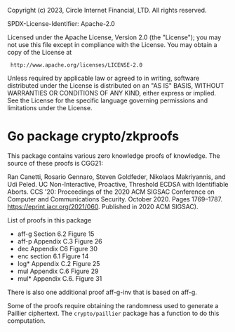 Copyright (c) 2023, Circle Internet Financial, LTD. All rights reserved.

  SPDX-License-Identifier: Apache-2.0

Licensed under the Apache License, Version 2.0 (the "License");
you may not use this file except in compliance with the License.
You may obtain a copy of the License at

     http://www.apache.org/licenses/LICENSE-2.0

Unless required by applicable law or agreed to in writing, software
distributed under the License is distributed on an "AS IS" BASIS,
WITHOUT WARRANTIES OR CONDITIONS OF ANY KIND, either express or implied.
See the License for the specific language governing permissions and
limitations under the License.

# Go package crypto/zkproofs
This package contains various zero knowledge proofs of knowledge. The source of these 
proofs is CGG21:

Ran Canetti, Rosario Gennaro, Steven Goldfeder, Nikolaos Makriyannis, and Udi Peled.
UC Non-Interactive, Proactive, Threshold ECDSA with Identifiable Aborts.
CCS '20: Proceedings of the 2020 ACM SIGSAC Conference on Computer and Communications Security.
October 2020. Pages 1769–1787. https://eprint.iacr.org/2021/060. Published in 2020 ACM SIGSAC).

List of proofs in this package
* aff-g Section 6.2 Figure 15
* aff-p Appendix C.3 Figure 26
* dec Appendix C6 Figure 30
* enc section 6.1 Figure 14
* log* Appendix C.2 Figure 25
* mul Appendix C.6 Figure 29
* mul* Appendix C.6. Figure 31

There is also one additional proof aff-g-inv that is based on aff-g.

Some of the proofs require obtaining the randomness used to
generate a Paillier ciphertext. The `crypto/paillier` package
has a function to do this computation.
